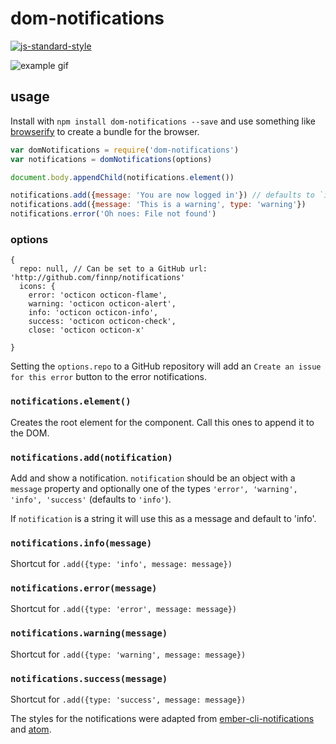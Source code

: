 # dom-notifications
[![js-standard-style](https://cdn.rawgit.com/feross/standard/master/badge.svg)](https://github.com/feross/standard)

![example gif](http://i.giphy.com/l41YBkA7AKgVXXwjK.gif)

## usage

Install with `npm install dom-notifications --save` and use something like
[browserify](http://browserify.org/) to create a bundle for the browser.

```js
var domNotifications = require('dom-notifications')
var notifications = domNotifications(options)

document.body.appendChild(notifications.element())

notifications.add({message: 'You are now logged in'}) // defaults to `info`
notifications.add({message: 'This is a warning', type: 'warning'})
notifications.error('Oh noes: File not found')
```

### options
```
{
  repo: null, // Can be set to a GitHub url: 'http://github.com/finnp/notifications'
  icons: {
    error: 'octicon octicon-flame',
    warning: 'octicon octicon-alert',
    info: 'octicon octicon-info',
    success: 'octicon octicon-check',
    close: 'octicon octicon-x'

}
```

Setting the `options.repo` to a GitHub repository will add an `Create an issue for this error`
button to the error notifications.


### `notifications.element()`

Creates the root element for the component. Call this ones to append it to
the DOM.

### `notifications.add(notification)`

Add and show a notification. `notification` should be an object with a `message`
property and optionally one of the types `'error', 'warning', 'info', 'success'`
(defaults to `'info'`).

If `notification` is a string it will use this as a message and default to 'info'.

### `notifications.info(message)`
Shortcut for `.add({type: 'info', message: message})`

### `notifications.error(message)`
Shortcut for `.add({type: 'error', message: message})`

### `notifications.warning(message)`
Shortcut for `.add({type: 'warning', message: message})`

### `notifications.success(message)`
Shortcut for `.add({type: 'success', message: message})`


The styles for the notifications were adapted from [ember-cli-notifications](https://github.com/stonecircle/ember-cli-notifications)
and [atom](https://github.com/atom/notifications).
